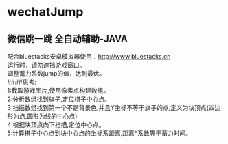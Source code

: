 # wechatJump
微信跳一跳 全自动辅助-JAVA
--
配合bluestacks安卓模拟器使用：http://www.bluestacks.cn<br>
运行时，请勿遮挡游戏窗口。<br>
调整蓄力系数jump的值，达到最优。<br>
####思考:<br>
    1:截取游戏图片,使用像素点构建数组。<br>
    2:分析数组找到旗子,定位棋子中心点。<br>
    3:扫描数组找到第一个不是背景色,并且Y坐标不等于旗子的点,定义为块顶点(四边形为点,圆形为线的中心点)<br>
    4:根据块顶点向下扫描,定位中心点。<br>
    5:计算棋子中心点到块中心点的坐标系距离,距离*系数等于蓄力时间。<br>
